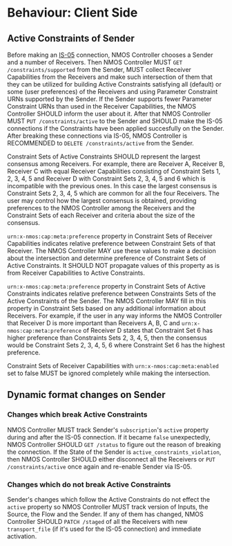 # Behaviour: Client Side

## Active Constraints of Sender

Before making an [IS-05][IS-05] connection, NMOS Controller chooses a Sender and a number of  Receivers. Then NMOS Controller MUST `GET /constraints/supported` from the Sender, MUST collect Receiver Capabilities from the Receivers and make such intersection of them that they can be utilized for building Active Constraints satisfying all (default) or some (user preferences) of the Receivers and using Parameter Constraint URNs supported by the Sender. If the Sender supports fewer Parameter Constraint URNs than used in the Receiver Capabilities, the NMOS Controller SHOULD inform the user about it. After that NMOS Controller MUST `PUT /constraints/active` to the Sender and SHOULD make the IS-05 connections if the Constraints have been applied succesfully on the Sender. After breaking these connections via IS-05, NMOS Controller is RECOMMENDED to `DELETE /constraints/active` from the Sender.

Constraint Sets of Active Constraints SHOULD represent the largest consensus among Receivers. For example, there are Receiver A, Receiver B, Receiver C with equal Receiver Capabilities consisting of Constraint Sets 1, 2, 3, 4, 5 and Receiver D with Constraint Sets 2, 3, 4, 5 and 6 which is incompatible with the previous ones. In this case the largest consensus is Constraint Sets 2, 3, 4, 5 which are common for all the four Receivers. The user may control how the largest consensus is obtained, providing preferences to the NMOS Controller among the Receivers and the Constraint Sets of each Receiver and criteria about the size of the consensus.

`urn:x-nmos:cap:meta:preference` property in Constraint Sets of Receiver Capabilities indicates relative preference between Constraint Sets of that Receiver. The NMOS Controller MAY use these values to make a decision about the intersection and determine preference of Constraint Sets of Active Constraints. It SHOULD NOT propagate values of this property as is from Receiver Capabilities to Active Constraints.

`urn:x-nmos:cap:meta:preference` property in Constraint Sets of Active Constraints indicates relative preference between Constraints Sets of the Active Constraints of the Sender. The NMOS Controller MAY fill in this property in Constraint Sets based on any additional information about Receivers. For example, if the user in any way informs the NMOS Controller that Receiver D is more important than Receivers A, B, C and `urn:x-nmos:cap:meta:preference` of Receiver D states that Constraint Set 6 has higher preference than Constraints Sets 2, 3, 4, 5, then the consensus would be Constraint Sets 2, 3, 4, 5, 6 where Constraint Set 6 has the highest preference.

Constraint Sets of Receiver Capabilities with `urn:x-nmos:cap:meta:enabled` set to false MUST be ignored completely while making the intersection.


## Dynamic format changes on Sender

### Changes which break Active Constraints

NMOS Controller MUST track Sender's `subscription`'s `active` property during and after the IS-05 connection. If it became `false` unexpectedly, NMOS Controller SHOULD `GET /status` to figure out the reason of breaking the connection. If the State of the Sender is `active_constraints_violation`, then NMOS Controller SHOULD either disconnect all the Receivers or `PUT /constraints/active` once again and re-enable Sender via IS-05.

### Changes which do not break Active Constraints

Sender's changes which follow the Active Constraints do not effect the `active` property so NMOS Controller MUST track version of Inputs, the Source, the Flow and the Sender. If any of them has changed, NMOS Controller SHOULD `PATCH /staged` of all the Receivers with new `transport_file` (if it's used for the IS-05 connection) and immediate activation.

[IS-05]: https://specs.amwa.tv/is-05/
